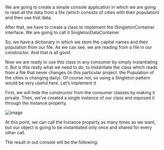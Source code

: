 We are going to create a simple console application in which we are going to read all the data from a file (which consists of cities with their population) and then use that data.

After that, we have to create a class to implement the ISingletonContainer interface. We are going to call it SingletonDataContainer

So, we have a dictionary in which we store the capital names and their population from our file. As we can see, we are reading from a file in our constructor. And that is all good.

Now we are ready to use this class in any consumer by simply instantiating it. But is this really what we need to do, to instantiate the class which reads from a file that never changes (in this particular project. the Population of the cities is changing daily). Of course not, so using a Singleton pattern would be very useful here. Let’s implement it

First, we will hide the constructor from the consumer classes by making it private. Then, we’ve created a single instance of our class and exposed it through the Instance property.

![image](https://user-images.githubusercontent.com/45227327/229227539-47b562f7-c47b-4067-a57d-07d746554cb4.png)

At this point, we can call the Instance property as many times as we want, but our object is going to be instantiated only once and shared for every other call. 

The result in out console will be the following:
